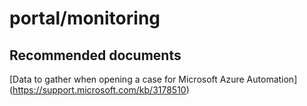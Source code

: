 
<properties
    pageTitle="portal/monitoring"
    description="32501555Portalmonitoring"
    service="microsoft.automation"
    resource="automationaccounts"
    authors="adoyle"
    displayorder=""
    selfHelpType="generic"
    supportTopicIds="32501555"
    resourceTags=""
    productPesIds="15607"
    cloudEnvironments="public, MoonCake"
/>

# portal/monitoring


## **Recommended documents**
[Data to gather when opening a case for Microsoft Azure Automation]
(https://support.microsoft.com/kb/3178510)
